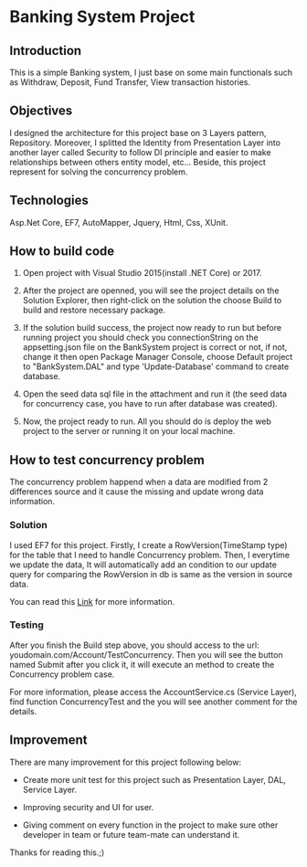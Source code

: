 
# Banking System Project

## Introduction

This is a simple Banking system, I just base on some main functionals such as Withdraw, Deposit, Fund Transfer, View transaction histories.

## Objectives

I designed the architecture for this project base on 3 Layers pattern, Repository. Moreover, I splitted the Identity from Presentation Layer into another layer called Security to follow DI principle and  easier to make relationships between others entity model, etc... Beside, this project represent for solving the concurrency problem.

## Technologies

Asp.Net Core, EF7, AutoMapper, Jquery, Html, Css, XUnit. 

## How to build code

1. Open project with Visual Studio 2015(install .NET Core) or 2017.

2. After the project are openned, you will see the project details on the Solution Explorer, then right-click on the solution the choose Build to build and restore necessary package.

3. If the solution build success, the project now ready to run but before running project you should check you connectionString on the appsetting.json file on the BankSystem project is correct or not, if not, change it then open Package Manager Console, choose Default project to "BankSystem.DAL" and type 'Update-Database' command to create database.

4. Open the seed data sql file in the attachment and run it (the seed data for concurrency case, you have to run after database was created).

5. Now, the project ready to run. All you should do is deploy the web project to the server or running it on your local machine.

## How to test concurrency problem

The concurrency problem happend when a data are modified from 2 differences source and it cause the missing and update wrong data information.

### Solution

I used EF7 for this project. Firstly, I create a RowVersion(TimeStamp type) for the table that I need to handle Concurrency problem. Then, I everytime we update the data, It will automatically add an condition to our update query for comparing the RowVersion in db is same as the version in source data.

You can read this <a href="http://www.entityframeworktutorial.net/EntityFramework5/handle-concurrency-in-entity-framework.aspx">Link</a> for more information.

### Testing

After you finish the Build step above, you should access to the url: youdomain.com/Account/TestConcurrency. Then you will see the button named Submit after you click it, it will execute an method to create the Concurrency problem case.

For more information, please access the AccountService.cs (Service Layer), find function ConcurrencyTest and the you will see another comment for the details.

## Improvement
There are many improvement for this project following below:

+ Create more unit test for this project such as Presentation Layer, DAL, Service Layer.

+ Improving security and UI for user.

+ Giving comment on every function in the project to make sure other developer in team or future team-mate can understand it.

Thanks for reading this.;)


